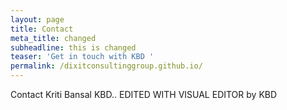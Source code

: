 ```yaml
---
layout: page
title: Contact
meta_title: changed
subheadline: this is changed
teaser: 'Get in touch with KBD '
permalink: /dixitconsultinggroup.github.io/
---
```

Contact Kriti Bansal KBD.. EDITED WITH VISUAL EDITOR by KBD